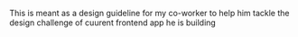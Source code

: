 This is meant as a design guideline for my co-worker to help him tackle the design challenge of cuurent frontend app he is building
